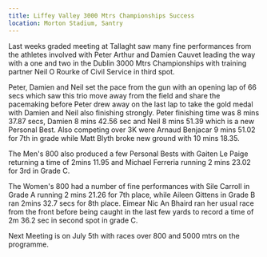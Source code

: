 ```yaml
---
title: Liffey Valley 3000 Mtrs Championships Success
location: Morton Stadium, Santry
---
```


Last weeks graded meeting at Tallaght saw many fine performances from the athletes involved
with Peter Arthur and Damien Cauvet leading the way with a one and two in the Dublin
3000 Mtrs Championships with training partner Neil O Rourke of Civil Service in third spot.

Peter, Damien and Neil set the pace from the gun with an opening lap of 66 secs which saw
this trio move away from the field and share the pacemaking before Peter drew away on
the last lap to take the gold medal with Damien and Neil also finishing strongly. Peter finishing
time was 8 mins 37.87 secs, Damien 8 mins 42.56 sec and Neil 8 mins 51.39 which is a new Personal
Best. Also competing over 3K were Arnaud Benjacar 9 mins 51.02 for 7th in grade while Matt Blyth
broke new ground with 10 mins 18.35.

The Men's 800 also produced a few Personal Bests with Gaiten Le Paige returning a time of 2mins 11.95
and Michael Ferreria running 2 mins 23.02 for 3rd in Grade C.

The Women's 800 had a number of fine performances with Sile Carroll in Grade A running 2 mins
21.26 for 7th place, while Aileen Gittens in Grade B ran 2mins 32.7 secs for 8th place.
Eimear Nic An Bhaird ran her usual race from the front before being caught in the last few yards to
record a time of 2m 36.2 sec in second spot in grade C.

Next Meeting is on July 5th with races over 800 and 5000 mtrs on the programme.
